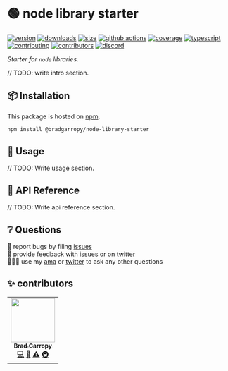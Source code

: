 # 🟢 node library starter

[![version][version-badge]][npm]
[![downloads][downloads-badge]][npm]
[![size][size-badge]][bundlephobia]
[![github actions][github-actions-badge]][github-actions]
[![coverage][codecov-badge]][codecov]
[![typescript][typescript-badge]][typescript]
[![contributing][contributing-badge]][contributing]
[![contributors][contributors-badge]][contributors]
[![discord][discord-badge]][discord]

_Starter for `node` libraries._

// TODO: write intro section.

## 📦 Installation

This package is hosted on [npm][npm].

```bash
npm install @bradgarropy/node-library-starter
```

## 🥑 Usage

// TODO: Write usage section.

## 📖 API Reference

// TODO: Write api reference section.

## ❔ Questions

🐛 report bugs by filing [issues][issues]  
📢 provide feedback with [issues][issues] or on [twitter][twitter]  
🙋🏼‍♂️ use my [ama][ama] or [twitter][twitter] to ask any other questions

## ✨ contributors

<!-- ALL-CONTRIBUTORS-LIST:START - Do not remove or modify this section -->
<!-- prettier-ignore-start -->
<!-- markdownlint-disable -->
<table>
  <tr>
    <td align="center"><a href="https://bradgarropy.com"><img src="https://avatars.githubusercontent.com/u/11336745?v=4?s=100" width="100px;" alt=""/><br /><sub><b>Brad Garropy</b></sub></a><br /><a href="https://github.com/bradgarropy/node-library-starter/commits?author=bradgarropy" title="Code">💻</a> <a href="https://github.com/bradgarropy/node-library-starter/commits?author=bradgarropy" title="Documentation">📖</a> <a href="https://github.com/bradgarropy/node-library-starter/commits?author=bradgarropy" title="Tests">⚠️</a> <a href="#infra-bradgarropy" title="Infrastructure (Hosting, Build-Tools, etc)">🚇</a></td>
  </tr>
</table>

<!-- markdownlint-restore -->
<!-- prettier-ignore-end -->

<!-- ALL-CONTRIBUTORS-LIST:END -->

[codecov]: https://app.codecov.io/gh/bradgarropy/node-library-starter
[contributing]: https://github.com/bradgarropy/node-library-starter/blob/master/contributing.md
[contributors]: #-contributors
[npm]: https://www.npmjs.com/package/@bradgarropy/node-library-starter
[codecov-badge]: https://img.shields.io/codecov/c/github/bradgarropy/node-library-starter?style=flat-square
[version-badge]: https://img.shields.io/npm/v/@bradgarropy/react-library-start.svg?style=flat-square
[downloads-badge]: https://img.shields.io/npm/dt/@bradgarropy/react-library-start?style=flat-square
[contributing-badge]: https://img.shields.io/badge/PRs-welcome-success?style=flat-square
[contributors-badge]: https://img.shields.io/github/all-contributors/bradgarropy/node-library-starter?style=flat-square
[issues]: https://github.com/bradgarropy/node-library-starter/issues
[twitter]: https://twitter.com/bradgarropy
[ama]: https://bradgarropy.com/ama
[bundlephobia]: https://bundlephobia.com/result?p=@bradgarropy/node-library-starter
[size-badge]: https://img.shields.io/bundlephobia/minzip/@bradgarropy/node-library-starter?style=flat-square
[github-actions]: https://github.com/bradgarropy/node-library-starter/actions
[github-actions-badge]: https://img.shields.io/github/workflow/status/bradgarropy/node-library-starter/%F0%9F%9A%80%20release?style=flat-square
[typescript]: https://www.typescriptlang.org/dt/search?search=%40bradgarropy%2Fnode-library-starter
[typescript-badge]: https://img.shields.io/npm/types/@bradgarropy/node-library-starter?style=flat-square
[discord]: https://bradgarropy.com/discord
[discord-badge]: https://img.shields.io/discord/748196643140010015?style=flat-square
